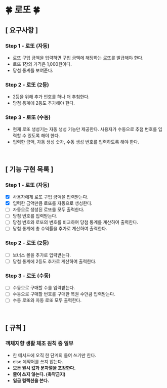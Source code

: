 # 🍀 로또 🍀

## [ 요구사항 ]
### Step 1 - 로또 (자동)
- 로또 구입 금액을 입력하면 구입 금액에 해당하는 로또를 발급해야 한다.
- 로또 1장의 가격은 1,000원이다.
- 당첨 통계를 보여준다.
### Step 2 - 로또 (2등)
- 2등을 위해 추가 번호를 하나 더 추첨한다.
- 당첨 통계에 2등도 추가해야 한다.
### Step 3 - 로또 (수동)
- 현재 로또 생성기는 자동 생성 기능만 제공한다. 사용자가 수동으로 추첨 번호를 입력할 수 있도록 해야 한다.
- 입력한 금액, 자동 생성 숫자, 수동 생성 번호를 입력하도록 해야 한다.

<br>

## [ 기능 구현 목록 ]
### Step 1 - 로또 (자동)
- [x] 사용자에게 로또 구입 금액을 입력받는다.
- [x] 입력한 금액만큼 로또를 자동으로 생성한다.
- [ ] 자동으로 생성된 로또를 모두 출력한다.
- [ ] 당첨 번호를 입력받는다.
- [ ] 당첨 번호와 로또의 번호를 비교하여 당첨 통계를 계산하여 출력한다.
- [ ] 당첨 통계에 총 수익률을 추가로 계산하여 출력한다.

### Step 2 - 로또 (2등)
- [ ] 보너스 볼을 추가로 입력받는다.
- [ ] 당첨 통계에 2등도 추가로 계산하여 출력한다.

### Step 3 - 로또 (수동)
- [ ] 수동으로 구매할 수를 입력받는다.
- [ ] 수동으로 구매할 번호를 구매한 복권 수만큼 입력받는다.
- [ ] 수동 로또와 자동 로또 모두 출력한다.

<br>

## [ 규칙 ]
### 객체지향 생활 체조 원칙 중 일부
- 한 메서드에 오직 한 단계의 들여 쓰기만 한다.
- else 예약어를 쓰지 않는다.
- **모든 원시 값과 문자열을 포장한다.**
- **줄여 쓰지 않는다. (축약금지)**
- **일급 컬렉션을 쓴다.**